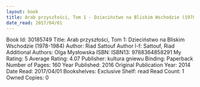 ```yaml
---
layout: book
title: Arab przyszłości, Tom 1 - Dzieciństwo na Bliskim Wschodzie (1978-1984)
date_read: 2017/04/01
---
```


Book Id: 30185749
Title: Arab przyszłości, Tom 1: Dzieciństwo na Bliskim Wschodzie (1978-1984)
Author: Riad Sattouf
Author l-f: Sattouf, Riad
Additional Authors: Olga Mysłowska
ISBN: 
ISBN13: 9788364858291
My Rating: 5
Average Rating: 4.07
Publisher: kultura gniewu
Binding: Paperback
Number of Pages: 160
Year Published: 2016
Original Publication Year: 2014
Date Read: 2017/04/01
Bookshelves: 
Exclusive Shelf: read
Read Count: 1
Owned Copies: 0


